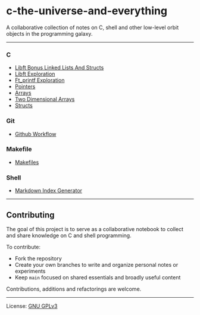 # c-the-universe-and-everything

A collaborative collection of notes on C, shell and other low-level orbit objects in the programming galaxy.

---

<!-- INDEX-START -->

### C

- [Libft Bonus Linked Lists And Structs](c/libft/libft-bonus-linked-lists-and-structs.md)
- [Libft Exploration](c/libft/libft-exploration.md)
- [Ft_printf Exploration](c/ft_printf/ft_printf-exploration.md)
- [Pointers](c/pointers/pointers.md)
- [Arrays](c/arrays/arrays.md)
- [Two Dimensional Arrays](c/arrays/two-dimensional-arrays/two-dimensional-arrays.md)
- [Structs](c/structs/structs.md)

### Git

- [Github Workflow](git/github-workflow.md)

### Makefile

- [Makefiles](makefile/makefiles.md)

### Shell

- [Markdown Index Generator](shell/markdown-index-generator/markdown-index-generator.md)

<!-- INDEX-END -->

---

## Contributing

The goal of this project is to serve as a collaborative notebook to collect and share knowledge on C and shell programming.

To contribute:

- Fork the repository
- Create your own branches to write and organize personal notes or experiments
- Keep `main` focused on shared essentials and broadly useful content

Contributions, additions and refactorings are welcome.

---

License: [GNU GPLv3](https://www.gnu.org/licenses/gpl-3.0.en.html)
